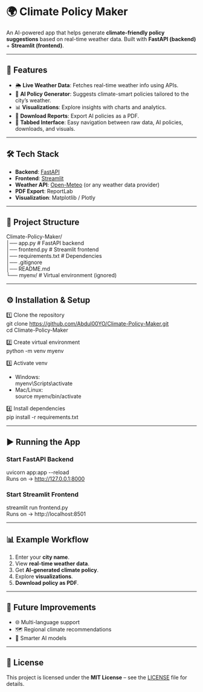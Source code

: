 # 🌍 Climate Policy Maker
An AI-powered app that helps generate **climate-friendly policy suggestions** based on real-time weather data. Built with **FastAPI (backend)** + **Streamlit (frontend)**.

---

## 🚀 Features
- 🌦 **Live Weather Data**: Fetches real-time weather info using APIs.  
- 🤖 **AI Policy Generator**: Suggests climate-smart policies tailored to the city’s weather.  
- 📊 **Visualizations**: Explore insights with charts and analytics.  
- 📄 **Download Reports**: Export AI policies as a PDF.  
- 🧩 **Tabbed Interface**: Easy navigation between raw data, AI policies, downloads, and visuals.  

---

## 🛠 Tech Stack
- **Backend**: [FastAPI](https://fastapi.tiangolo.com/)  
- **Frontend**: [Streamlit](https://streamlit.io/)  
- **Weather API**: [Open-Meteo](https://open-meteo.com/) (or any weather data provider)  
- **PDF Export**: ReportLab  
- **Visualization**: Matplotlib / Plotly  

---

## 📂 Project Structure
Climate-Policy-Maker/  
│── app.py              # FastAPI backend  
│── frontend.py         # Streamlit frontend  
│── requirements.txt    # Dependencies  
│── .gitignore  
│── README.md  
└── myenv/              # Virtual environment (ignored)  

---

## ⚙️ Installation & Setup
1️⃣ Clone the repository  
git clone https://github.com/Abdul00YO/Climate-Policy-Maker.git  
cd Climate-Policy-Maker  

2️⃣ Create virtual environment  
python -m venv myenv  

3️⃣ Activate venv  
- Windows:  
  myenv\Scripts\activate  
- Mac/Linux:  
  source myenv/bin/activate  

4️⃣ Install dependencies  
pip install -r requirements.txt  

---

## ▶️ Running the App
### Start FastAPI Backend  
uvicorn app:app --reload  
Runs on → http://127.0.0.1:8000  

### Start Streamlit Frontend  
streamlit run frontend.py  
Runs on → http://localhost:8501  

---

## 📊 Example Workflow
1. Enter your **city name**.  
2. View **real-time weather data**.  
3. Get **AI-generated climate policy**.  
4. Explore **visualizations**.  
5. **Download policy as PDF**.  

---

## 📌 Future Improvements
- 🌐 Multi-language support  
- 🗺️ Regional climate recommendations  
- 🧠 Smarter AI models  

---

## 📝 License
This project is licensed under the **MIT License** – see the [LICENSE](LICENSE) file for details.  

